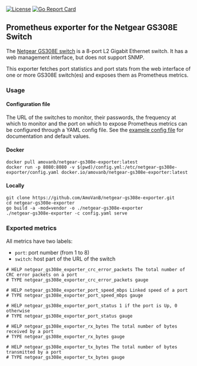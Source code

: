 [![License](https://img.shields.io/github/license/grafana/grafana)](LICENSE)
[![Go Report Card](https://goreportcard.com/badge/github.com/amovanb/netgear-gs308e-exporter)](https://goreportcard.com/report/github.com/amovanb/netgear-gs308e-exporter)

## Prometheus exporter for the Netgear GS308E Switch

The [Netgear GS308E switch](https://www.netgear.com/support/product/gs308e.aspx) is a 8-port L2 Gigabit Ethernet switch.
It has a web management interface, but does not support SNMP.

This exporter fetches port statistics and port stats from the web interface of one or more GS308E switch(es) and exposes them as Prometheus metrics.

 ### Usage

 #### Configuration file

The URL of the switches to monitor, their passwords, the frequency at which to monitor and the port on which to expose Prometheus metrics can be configured through a YAML config file.
See the [example config file](config/config.yaml) for documentation and default values.

 #### Docker

```shell script
docker pull amovanb/netgear-gs308e-exporter:latest
docker run -p 8080:8080 -v $(pwd)/config.yml:/etc/netgear-gs308e-exporter/config.yaml docker.io/amovanb/netgear-gs308e-exporter:latest
```

#### Locally

```shell script
git clone https://github.com/AmoVanB/netgear-gs308e-exporter.git
cd netgear-gs308e-exporter
go build -a -mod=vendor -o ./netgear-gs308e-exporter
./netgear-gs308e-exporter -c config.yaml serve
```

### Exported metrics

All metrics have two labels:
- `port`: port number (from 1 to 8)
- `switch`: host part of the URL of the switch

```
# HELP netgear_gs308e_exporter_crc_error_packets The total number of CRC error packets on a port
# TYPE netgear_gs308e_exporter_crc_error_packets gauge

# HELP netgear_gs308e_exporter_port_speed_mbps Linked speed of a port
# TYPE netgear_gs308e_exporter_port_speed_mbps gauge

# HELP netgear_gs308e_exporter_port_status 1 if the port is Up, 0 otherwise
# TYPE netgear_gs308e_exporter_port_status gauge

# HELP netgear_gs308e_exporter_rx_bytes The total number of bytes received by a port
# TYPE netgear_gs308e_exporter_rx_bytes gauge

# HELP netgear_gs308e_exporter_tx_bytes The total number of bytes transmitted by a port
# TYPE netgear_gs308e_exporter_tx_bytes gauge
```

